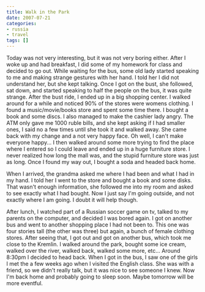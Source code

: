 ```yaml
---
title: Walk in the Park
date: 2007-07-21
categories:
- russia
- travel
tags: []
---
```

Today was not very interesting, but it was not very boring either. After I woke up and had breakfast, I did some of my homework for class and decided to go out. While waiting for the bus, some old lady started speaking to me and making strange gestures with her hand. I told her I did not understand her, but she kept talking. Once I got on the bust, she followed, sat down, and started speaking to half the people on the bus, it was quite strange. After the bust ride, I ended up in a big shopping center. I walked around for a while and noticed 90% of the stores were womens clothing. I found a music/movie/books store and spent some time there. I bought a book and some discs. I also managed to make the cashier lady angry. The ATM only gave me 1000 ruble bills, and she kept asking if I had smaller ones, I said no a few times until she took it and walked away. She came back with my change and a not very happy face. Oh well, I can't make everyone happy... I then walked around some more trying to find the place where I entered so I could leave and ended up in a huge furniture store. I never realized how long the mall was, and the stupid furniture store was just as long. Once I found my way out, I bought a soda and headed back home.

When I arrived, the grandma asked me where I had been and what I had in my hand. I told her I went to the store and bought a book and some disks. That wasn't enough information, she followed me into my room and asked to see exactly what I had bought. Now I just say I'm going outside, and not exactly where I am going. I doubt it will help though.

After lunch, I watched part of a Russian soccer game on tv, talked to my parents on the computer, and decided I was bored again. I got on another bus and went to another shopping place I had not been to. This one was four stories tall (the other was three) but again, a bunch of female clothing stores. After seeing that, I got out and got on another bus, which took me close to the Kremlin. I walked around the park, bought some ice cream, walked over the river, walked back, walked some more, etc... Around 8:30pm I decided to head back. When I got in the bus, I saw one of the girls I met the a few weeks ago when I visited the English class. She was with a friend, so we didn't really talk, but it was nice to see someone I knew. Now I'm back home and probably going to sleep soon. Maybe tomorrow will be more eventful.
